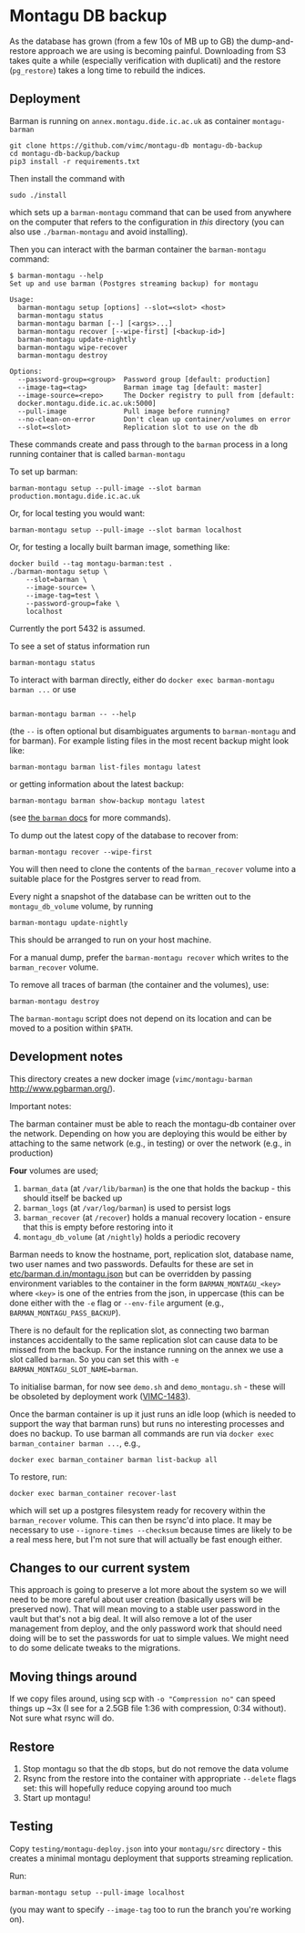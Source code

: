 # Montagu DB backup

As the database has grown (from a few 10s of MB up to GB) the dump-and-restore
approach we are using is becoming painful.  Downloading from S3 takes quite a
while (especially verification with duplicati) and the restore (`pg_restore`)
takes a long time to rebuild the indices.

## Deployment

Barman is running on `annex.montagu.dide.ic.ac.uk` as container `montagu-barman`

```
git clone https://github.com/vimc/montagu-db montagu-db-backup
cd montagu-db-backup/backup
pip3 install -r requirements.txt
```

Then install the command with

```
sudo ./install
```

which sets up a `barman-montagu` command that can be used from anywhere on the
computer that refers to the configuration in *this* directory (you can also use
`./barman-montagu` and avoid installing).

Then you can interact with the barman container the `barman-montagu` command:

```
$ barman-montagu --help
Set up and use barman (Postgres streaming backup) for montagu

Usage:
  barman-montagu setup [options] --slot=<slot> <host>
  barman-montagu status
  barman-montagu barman [--] [<args>...]
  barman-montagu recover [--wipe-first] [<backup-id>]
  barman-montagu update-nightly
  barman-montagu wipe-recover
  barman-montagu destroy

Options:
  --password-group=<group>  Password group [default: production]
  --image-tag=<tag>         Barman image tag [default: master]
  --image-source=<repo>     The Docker registry to pull from [default:
  docker.montagu.dide.ic.ac.uk:5000]
  --pull-image              Pull image before running?
  --no-clean-on-error       Don't clean up container/volumes on error
  --slot=<slot>             Replication slot to use on the db

```

These commands create and pass through to the `barman` process in a long running
container that is called `barman-montagu`

To set up barman:

```
barman-montagu setup --pull-image --slot barman production.montagu.dide.ic.ac.uk
```

Or, for local testing you would want:

```
barman-montagu setup --pull-image --slot barman localhost
```

Or, for testing a locally built barman image, something like:

```
docker build --tag montagu-barman:test .
./barman-montagu setup \
    --slot=barman \
    --image-source= \
    --image-tag=test \
    --password-group=fake \
    localhost
```


Currently the port 5432 is assumed.

To see a set of status information run

```
barman-montagu status
```

To interact with barman directly, either do `docker exec barman-montagu barman ...` or use

```

barman-montagu barman -- --help
```

(the `--` is often optional but disambiguates arguments to `barman-montagu` and
for barman).  For example listing files in the most recent backup might look
like:

```
barman-montagu barman list-files montagu latest
```

or getting information about the latest backup:

```
barman-montagu barman show-backup montagu latest
```

(see [the `barman` docs](http://docs.pgbarman.org/release/2.0) for more commands).

To dump out the latest copy of the database to recover from:

```
barman-montagu recover --wipe-first
```

You will then need to clone the contents of the `barman_recover` volume into a
suitable place for the Postgres server to read from.

Every night a snapshot of the database can be written out to the
`montagu_db_volume` volume, by running

```
barman-montagu update-nightly
```

This should be arranged to run on your host machine.

For a manual dump, prefer the `barman-montagu recover` which writes to the
`barman_recover` volume.

To remove all traces of barman (the container and the volumes), use:

```
barman-montagu destroy
```

The `barman-montagu` script does not depend on its location and can be moved to
a position within `$PATH`.

## Development notes

This directory creates a new docker image (`vimc/montagu-barman` http://www.pgbarman.org/).

Important notes:

The barman container must be able to reach the montagu-db container over the
network. Depending on how you are deploying this would be either by attaching
to the same network (e.g., in testing) or over the network (e.g., in production)

**Four** volumes are used;
1. `barman_data` (at `/var/lib/barman`) is the one that holds the backup - this should itself be backed up
2. `barman_logs` (at `/var/log/barman`) is used to persist logs
3. `barman_recover` (at `/recover`) holds a manual recovery location - ensure that this is empty before restoring into it
4. `montagu_db_volume` (at `/nightly`) holds a periodic recovery

Barman needs to know the hostname, port, replication slot, database name, two
user names and two passwords. Defaults for these are set in
[etc/barman.d.in/montagu.json](etc/barman.d.in/montagu.json) but can be
overridden by passing environment variables to the container in the form
`BARMAN_MONTAGU_<key>` where `<key>` is one of the entries from the json, in
uppercase (this can be done either with the `-e` flag or `--env-file` argument
(e.g., `BARMAN_MONTAGU_PASS_BACKUP`).

There is no default for the replication slot, as connecting two barman instances
accidentally to the same replication slot can cause data to be missed from the
backup. For the instance running on the annex we use a slot called `barman`. So
you can set this with `-e BARMAN_MONTAGU_SLOT_NAME=barman`.

To initialise barman, for now see `demo.sh` and `demo_montagu.sh` - these will
be obsoleted by deployment work
([VIMC-1483](https://vimc.myjetbrains.com/youtrack/issue/VIMC-1483)).

Once the barman container is up it just runs an idle loop (which is needed to
support the way that barman runs) but runs no interesting processes and does no
backup.  To use barman all commands are run via `docker exec barman_container
barman ...`, e.g.,

```
docker exec barman_container barman list-backup all
```

To restore, run:

```
docker exec barman_container recover-last
```

which will set up a postgres filesystem ready for recovery within the
`barman_recover` volume.  This can then be rsync'd into place.  It may be
necessary to use `--ignore-times --checksum` because times are likely to be a
real mess here, but I'm not sure that will actually be fast enough either.

## Changes to our current system

This approach is going to preserve a lot more about the system so we will need
to be more careful about user creation (basically users will be preserved now).
That will mean moving to a stable user password in the vault but that's not a
big deal.  It will also remove a lot of the user management from deploy, and the
only password work that should need doing will be to set the passwords for uat
to simple values.  We might need to do some delicate tweaks to the migrations.

## Moving things around

If we copy files around, using scp with `-o "Compression no"` can speed things
up ~3x (I see for a 2.5GB file 1:36 with compression, 0:34 without). Not sure
what rsync will do.

## Restore

1. Stop montagu so that the db stops, but do not remove the data volume
2. Rsync from the restore into the container with appropriate `--delete` flags set: this will hopefully reduce copying around too much
3. Start up montagu!

## Testing

Copy `testing/montagu-deploy.json` into your `montagu/src` directory - this
creates a minimal montagu deployment that supports streaming replication.

Run:

```
barman-montagu setup --pull-image localhost
```

(you may want to specify `--image-tag` too to run the branch you're working on).
